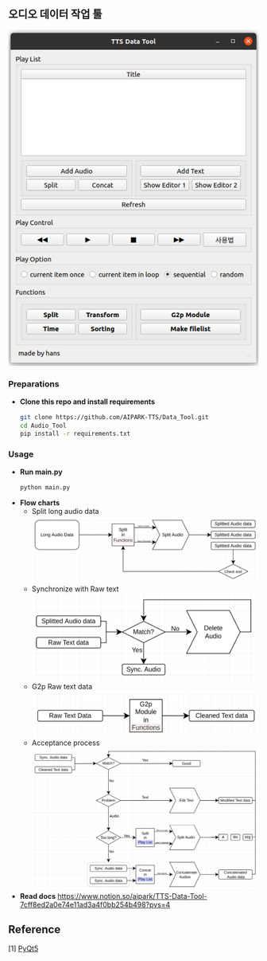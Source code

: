 ## 오디오 데이터 작업 툴

![프로그램 메인 화면](asset/main_screen.png)

### Preparations
- **Clone this repo and install requirements**
    ```bash
    git clone https://github.com/AIPARK-TTS/Data_Tool.git
    cd Audio_Tool
    pip install -r requirements.txt
    ```

### Usage
- **Run main.py**
    ```bash
    python main.py
    ```
- **Flow charts**
    - Split long audio data
        ![split_long](asset/split_long.png)
    - Synchronize with Raw text
        ![sync_raw_text](asset/sync_raw_text.png)
    - G2p Raw text data
        ![g2p](asset/g2p.png)
    - Acceptance process
        ![accept](asset/acceptance.png)
- **Read docs**
    https://www.notion.so/aipark/TTS-Data-Tool-7cff8ed2a0e74e11ad3a4f0bb254b498?pvs=4


## Reference
[1] [PyQt5](https://doc.qt.io/qtforpython/)
